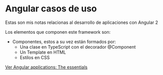 # Angular casos de uso

Estas son mis notas relacionas al desarrollo de aplicaciones con Angular 2

Los elementos que componen este framework son:

- Componentes, estos a su vez están formados por:
  - Una clase en TypeScript con el decorador @Component
  - Un Template en HTML
  - Estilos en CSS

[Ver Angular applications: The essentials](https://angular.io/guide/what-is-angular)

